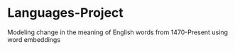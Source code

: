 # Languages-Project

Modeling change in the meaning of English words from 1470-Present using word embeddings
